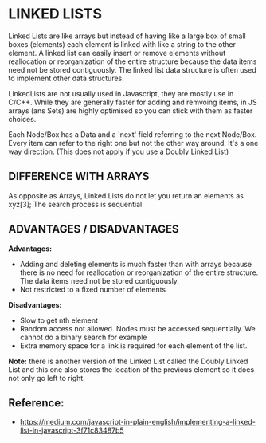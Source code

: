 #  LINKED LISTS

Linked Lists are like arrays but instead of having like a large box of small boxes (elements) each element is linked with like a string to the other element. A linked list can easily insert or remove elements without reallocation or reorganization of the entire structure because the data items need not be stored contiguously. The linked list data structure is often used to implement other data structures.

LinkedLists are not usually used in Javascript, they are mostly use in C/C++. While they are generally faster for adding and remvoing items, in JS arrays (ans Sets) are highly optimised so you can stick with them as faster choices.

Each Node/Box has a Data and a 'next' field referring to the next Node/Box. Every item can refer to the right one but not the other way around. It's a one way direction. (This does not apply if you use a Doubly Linked List)



## DIFFERENCE WITH ARRAYS 
As opposite as Arrays, Linked Lists do not let you return an elements as xyz[3]; The search process is sequential.


## ADVANTAGES / DISADVANTAGES 

**Advantages:**
- Adding and deleting elements is much faster than with arrays because there is no need for reallocation or reorganization of the entire structure. The data items need not be stored contiguously.
- Not restricted to a fixed number of elements

**Disadvantages:**
- Slow to get nth element
- Random access not allowed. Nodes must be accessed sequentially. We cannot do a binary search for example
- Extra memory space for a link is required for each element of the list.



**Note:** there is another version of the Linked List called the Doubly Linked List and this one also stores the location of the previous element so it does not only go left to right.



## Reference: 
- https://medium.com/javascript-in-plain-english/implementing-a-linked-list-in-javascript-3f71c83487b5